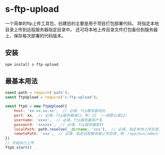 # s-ftp-upload

一个简单的ftp上传工具包，创建目的主要是用于项目打包部署代码。
将指定本地目录上传到远程服务器指定目录中。
还可将本地上传目录文件打包备份到服务器上，保存每次部署的代码版本。

## 安装

```javascript
npm install s-ftp-upload
```

## 最基本用法

``` javascript
const path = require('path');
const ftpUpload = require('s-ftp-upload');

const ftpU = new ftpUpload({
    host: 'xx.xx.xx.xx',  // 必填，ftp服务器地址
    port: xx,  // 必填，ftp服务器端口，例：22 （一般默认是22）
    username: 'xxxx',  // 必填，ftp服务器用户名
    password: 'xxxxxx',  // 必填，ftp服务器密码
    localPath: path.resolve(__dirname, 'xxx'),  // 必填，指定本地上传目录，例：./dist
    remotePath: 'xxx',  // 必填，指定远程服务器上传目录，例：/app/bus/admin
})
// 开始执行上传
ftpU.start()
```

